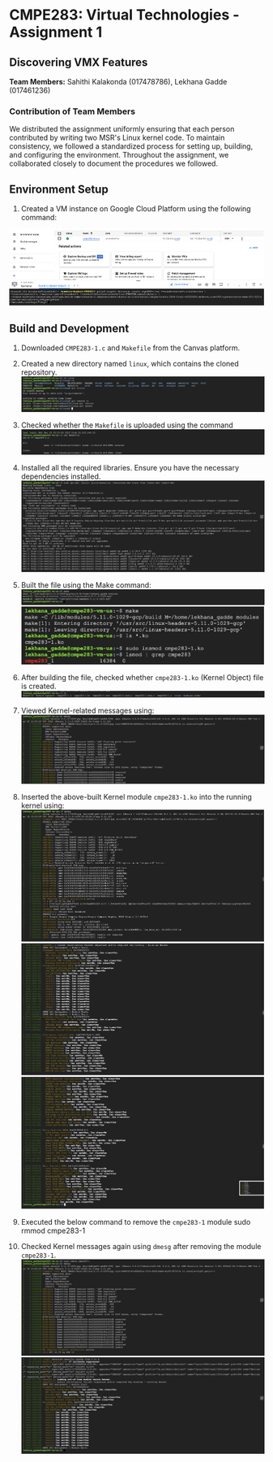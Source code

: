 # CMPE283: Virtual Technologies - Assignment 1

## Discovering VMX Features

**Team Members:** Sahithi Kalakonda (017478786), Lekhana Gadde (017461236)

### Contribution of Team Members

We distributed the assignment uniformly ensuring that each person contributed by writing two MSR's Linux kernel code. To maintain consistency, we followed a standardized process for setting up, building, and configuring the environment. Throughout the assignment, we collaborated closely to document the procedures we followed.


## Environment Setup

1. Created a VM instance on Google Cloud Platform using the following command:

![VM Instance](https://github.com/sahithi-kalakonda/virtualization-assignments/blob/736756fd7cd45a312139321a4dd88577e6887e64/screenshots/create_vm.png)


## Build and Development

1. Downloaded `CMPE283-1.c` and `Makefile` from the Canvas platform.

2. Created a new directory named `linux`, which contains the cloned repository.
   ![git clone](https://github.com/sahithi-kalakonda/virtualization-assignments/blob/dac44512a5795bdedcaa4324ad41183d785557de/screenshots/Installing_git_status.jpeg)
3. Checked whether the `Makefile` is uploaded using the command
   ![makefile](https://github.com/sahithi-kalakonda/virtualization-assignments/blob/9d2de2803a0722d441a71e76bb182be77b76ff78/screenshots/make_file.jpeg)
4. Installed all the required libraries. Ensure you have the necessary dependencies installed.
   ![libraries](https://github.com/sahithi-kalakonda/virtualization-assignments/blob/37a3c4cc7cc444d9972969d90d52e6878406c439/screenshots/req_libraries.jpeg)
5. Built the file using the Make command:
![make1](https://github.com/sahithi-kalakonda/virtualization-assignments/blob/e3fbddbf8a151056aa44cb8d1b15bb94856cf734/screenshots/running_make_command.jpeg)
![make2](https://github.com/sahithi-kalakonda/virtualization-assignments/blob/bc559ad3e79a1695e492b7377d870a851783cacf/screenshots/make.png)
7. After building the file, checked whether `cmpe283-1.ko` (Kernel Object) file is created.
![kernelobject](https://github.com/sahithi-kalakonda/virtualization-assignments/blob/9e267116e8a8e013193fbc31b518d111e703092a/screenshots/Listing_files.jpeg)
8. Viewed Kernel-related messages using:
![dmesg](https://github.com/sahithi-kalakonda/virtualization-assignments/blob/8779b2d19ef68bd3bfa70124169dc74c3e54679c/screenshots/dmesg_command.jpeg)
9. Inserted the above-built Kernel module `cmpe283-1.ko` into the running kernel using:
![insert1](https://github.com/sahithi-kalakonda/virtualization-assignments/blob/e4fcb201fe636ad96c3d5d78478bb647d9d07600/screenshots/ins1.png)
![insert2](https://github.com/sahithi-kalakonda/virtualization-assignments/blob/a76ee9696e5778661bd65d1dfe9edd6beb2b20d7/screenshots/ins2.png)
![insert3](https://github.com/sahithi-kalakonda/virtualization-assignments/blob/5d90a4817c611299791b28a4d2e6b2f04bf2f9ff/screenshots/ins3.png)
11. Executed the below command to remove the `cmpe283-1` module
   sudo rmmod cmpe283-1
12. Checked Kernel messages again using `dmesg` after removing the module `cmpe283-1`.
   ![rmmod1](https://github.com/sahithi-kalakonda/virtualization-assignments/blob/4986d0615910aff9e7d69a3287f5ee43557bb02e/screenshots/rmmod_command.jpeg)
   ![rmmod](https://github.com/sahithi-kalakonda/virtualization-assignments/blob/cfae4adf247357e53a6eb66076348f7b906f187a/screenshots/dmesg_afterrm_cmpe283-1.jpeg)

